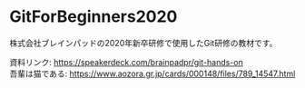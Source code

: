# GitForBeginners2020

株式会社ブレインパッドの2020年新卒研修で使用したGit研修の教材です。

資料リンク: https://speakerdeck.com/brainpadpr/git-hands-on  
吾輩は猫である: https://www.aozora.gr.jp/cards/000148/files/789_14547.html